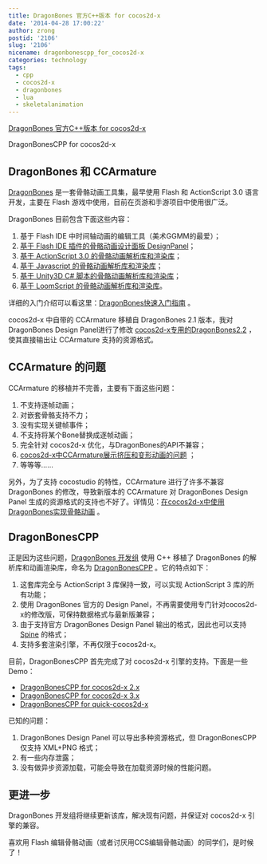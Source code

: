 ```yaml
---
title: DragonBones 官方C++版本 for cocos2d-x
date: '2014-04-28 17:00:22'
author: zrong
postid: '2106'
slug: '2106'
nicename: dragonbonescpp_for_cocos2d-x
categories: technology
tags:
  - cpp
  - cocos2d-x
  - dragonbones
  - lua
  - skeletalanimation
---
```


[DragonBones 官方C++版本 for cocos2d-x](https://blog.zengrong.net/post/2106.html)

DragonBonesCPP for cocos2d-x

## DragonBones 和 CCArmature

[DragonBones][1] 是一套骨骼动画工具集，最早使用 Flash 和 ActionScript 3.0 语言开发，主要在 Flash 游戏中使用，目前在页游和手游项目中使用很广泛。

DragonBones 目前包含下面这些内容：

1. 基于 Flash IDE 中时间轴动画的编辑工具（美术GGMM的最爱）；
2. [基于 Flash IDE 插件的骨骼动画设计面板 DesignPanel][13]；
3. [基于 ActionScript 3.0 的骨骼动画解析库和渲染库][12]；
4. [基于 Javascript 的骨骼动画解析库和渲染库][15]；
5. [基于 Unity3D C# 脚本的骨骼动画解析库和渲染库][16]；
6. [基于 LoomScript 的骨骼动画解析库和渲染库][14]。

详细的入门介绍可以看这里：<!--more-->[DragonBones快速入门指南][3] 。

cocos2d-x 中自带的 CCArmature 移植自 DragonBones 2.1 版本，我对 DragonBones Design Panel进行了修改 [cocos2d-x专用的DragonBones2.2][4] ，使其直接输出让 CCArmature 支持的资源格式。

## CCArmature 的问题

CCArmature 的移植并不完善，主要有下面这些问题：

1. 不支持逐帧动画；
2. 对嵌套骨骼支持不力；
3. 没有实现关键帧事件；
4. 不支持将某个Bone替换成逐帧动画；
5. 完全针对 cocos2d-x 优化，与DragonBones的API不兼容；
6. [cocos2d-x中CCArmature展示挤压和变形动画的问题][5] ；
7. 等等等…… 

另外，为了支持 cocostudio 的特性，CCArmature 进行了许多不兼容 DragonBones 的修改，导致新版本的 CCArmature 对 DragonBones Design Panel 生成的资源格式的支持也不好了。详情见：[在cocos2d-x中使用DragonBones实现骨骼动画][2] 。

## DragonBonesCPP

正是因为这些问题，[DragonBones 开发组][10] 使用 C++ 移植了 DragonBones 的解析库和动画渲染库，命名为 [DragonBonesCPP][6] 。它的特点如下：

1. 这套库完全与 ActionScript 3 库保持一致，可以实现 ActionScript 3 库的所有功能；
2. 使用 DragonBones 官方的 Design Panel，不再需要使用专门针对cocos2d-x的修改版，可保持数据格式与最新版兼容；
3. 由于支持官方 DragonBones Design Panel 输出的格式，因此也可以支持 [Spine][11] 的格式；
3. 支持多套渲染引擎，不再仅限于cocos2d-x。

目前，DragonBonesCPP 首先完成了对 cocos2d-x 引擎的支持。下面是一些Demo：

* [DragonBonesCPP for cocos2d-x 2.x][7]
* [DragonBonesCPP for cocos2d-x 3.x][8]
* [DragonBonesCPP for quick-cocos2d-x][9]

已知的问题：

1. DragonBones Design Panel 可以导出多种资源格式，但 DragonBonesCPP 仅支持 XML+PNG 格式；
2. 有一些内存泄露；
3. 没有做异步资源加载，可能会导致在加载资源时候的性能问题。

## 更进一步

DragonBones 开发组将继续更新该库，解决现有问题，并保证对 cocos2d-x 引擎的兼容。

喜欢用 Flash 编辑骨骼动画（或者讨厌用CCS编辑骨骼动画）的同学们，是时候了！

[1]: http://dragonbones.github.io/
[2]: https://blog.zengrong.net/post/1911.html
[3]: http://dragonbones.github.io/DBGettingStarted_V2.0_cn.html
[4]: https://blog.zengrong.net/post/1915.html
[5]: https://blog.zengrong.net/post/1922.html
[6]: https://github.com/DragonBones/DragonBonesCPP
[7]: https://github.com/DragonBones/DragonBonesCPP/tree/dev/demos/cocos2d-x-2.x
[8]: https://github.com/DragonBones/DragonBonesCPP/tree/dev/demos/cocos2d-x-3.x
[9]: https://github.com/zrong/quick-cocos2d-x/tree/zrong/samples/dragonbones
[10]: https://github.com/DragonBones
[11]: http://esotericsoftware.com/
[12]: https://github.com/DragonBones/DragonBonesAS
[13]: https://github.com/DragonBones/SkeletonAnimationDesignPanel
[14]: https://github.com/DragonBones/DragonBonesLoomScript
[15]: https://github.com/DragonBones/SkeletonAnimationLibraryJS
[16]: https://github.com/DragonBones/DragonBonesUnity
